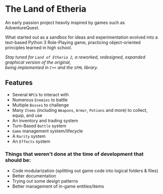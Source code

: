 # The Land of Etheria
An early passion project heavily inspired by games such as AdventureQuest.

What started out as a sandbox for ideas and experimentation evolved into a  
text-based Python 3 Role-Playing game, practicing object-oriented principles learned in high school.

_Stay tuned for `Land of Etheria 2`, a reworked, redesigned, expanded graphical version of the original,   
being implemented in `C++` and the `SFML` library._

## Features
* Several `NPC`s to interact with
* Numerous `Enemies` to battle
* Multiple `Bosses` to challenge
* Many `Items` (including `Weapons`, `Armor`, `Potions` and more) to collect, equip, and use
* An inventory and trading system
* Turn-Based `Battle` system
* `Game` management system/lifecycle
* A `Rarity` system
* An `Effects` system

### Things that weren't done at the time of development that should be:
* Code modularization (splitting out game code into logical folders & files)
* Better documentation
* Trying out some design patterns
* Better management of in-game entities/items
